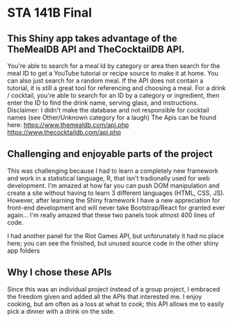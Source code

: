 # STA 141B Final

## This Shiny app takes advantage of the TheMealDB API and TheCocktailDB API.
You're able to search for a meal Id by category or area then search for the meal ID to get a YouTube tutorial or recipe source to make it at home. You can also just search for a random meal. If the API does not contain a tutorial, it is still a great tool for referencing and choosing a meal.
For a drink / cocktail, you're able to search for an ID by a category or ingredient, then enter the ID to find the drink name, serving glass, and instructions. 
Disclaimer: I didn't make the database and not responsible for cocktail names (see Other/Unknown category for a laugh) 
The Apis can be found here: https://www.themealdb.com/api.php https://www.thecocktaildb.com/api.php

## Challenging and enjoyable parts of the project

This was challenging because I had to learn a completely new framework and work in a statistical language, R, that isn't tradionally used for web development. I'm amazed at how far you can push DOM manipulation and create a site without having to learn 3 different languages (HTML, CSS, JS). However, after learning the Shiny framework I have a new appreciation for front-end development and will never take Bootstrap/React for granted ever again... I'm really amazed that these two panels took almost 400 lines of code.

I had another panel for the Riot Games API, but unforunately it had no place here; you can see the finished, but unused source code in the other shiny app folders

## Why I chose these APIs
Since this was an individual project instead of a group project, I embraced the freedom given and added all the APIs that interested me. I enjoy cooking, but am often as a loss at what to cook; this API allows me to easily pick a dinner with a drink on the side. 
